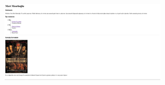 ![Lorem Picsum Gorsel](https://github.com/mertmsroglu/HTML/blob/main/Homework2/Ekran%20Alıntısı.PNG)
